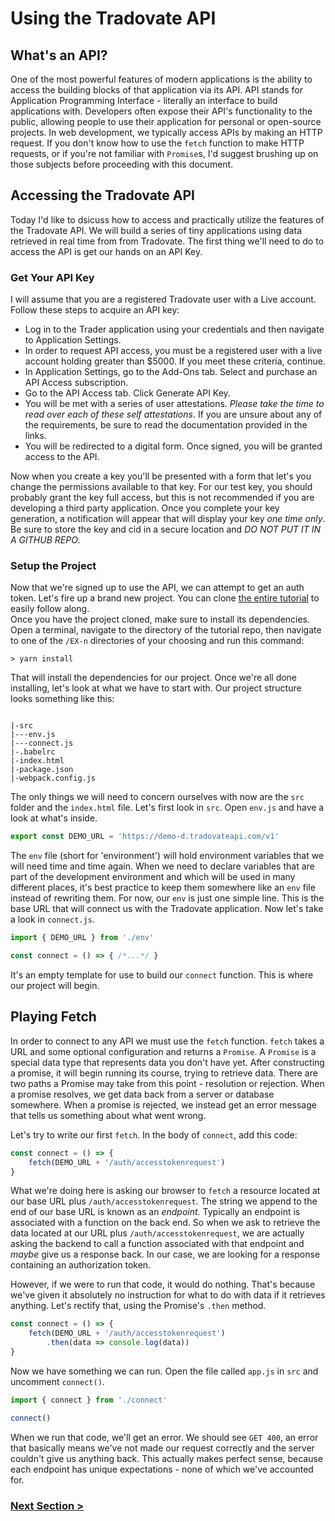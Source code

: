 # Using the Tradovate API

## What's an API?
One of the most powerful features of modern applications is the ability to access
the building blocks of that application via its API. API stands for Application 
Programming Interface - literally an interface to build applications with. Developers 
often expose their API's functionality to the public, allowing people to use their 
application for personal or open-source projects. In web development, we typically
access APIs by making an HTTP request. If you don't know how to use the `fetch` function
to make HTTP requests, or if you're not familiar with `Promise`s, I'd suggest brushing 
up on those subjects before proceeding with this document. 

<!-- add more about the end goal of this application -->
## Accessing the Tradovate API
Today I'd like to dsicuss how to access and practically utilize the features of the 
Tradovate API. We will build a series of tiny applications using data retrieved in real time 
from from Tradovate. The first thing we'll need to do to access the API is get our
hands on an API Key.

### Get Your API Key
I will assume that you are a registered Tradovate user with a Live account. Follow these steps to acquire an API key:

- Log in to the Trader application using your credentials and then navigate to Application Settings. 
- In order to request API access, you must be a registered user with a live account holding greater than $5000. If you meet these criteria, continue.
- In Application Settings, go to the Add-Ons tab. Select and purchase an API Access subscription.
- Go to the API Access tab. Click Generate API Key.
- You will be met with a series of user attestations. _Please take the time to read over each of these self attestations_. If you are unsure about any of the requirements, be sure to read the documentation provided in the links.
- You will be redirected to a digital form. Once signed, you will be granted access to the API. 

Now when you create a key you'll be presented with a form that let's you change the permissions available to that key. For our test key, you should probably grant the key full access, but this is not recommended if you are developing a third party application. Once you complete your key generation, a notification will appear that will display your key _one time only_. Be sure to store the key and cid in a secure location and _DO NOT PUT IT IN A GITHUB REPO_. 

### Setup the Project
Now that we're signed up to use the API, we can attempt to get an auth token. Let's fire up a brand new project.
You can clone [the entire tutorial](https://github.com/tradovate/example-api-js/) to easily follow along.    
Once you have the project cloned, make sure to install its dependencies. Open a terminal, navigate to
the directory of the tutorial repo, then navigate to one of the `/EX-n` directories of your choosing and run this command:

```
> yarn install
```

That will install the dependencies for our project. Once we're all done installing, let's look at 
what we have to start with. Our project structure looks something like this:

```

|-src
|---env.js
|---connect.js
|-.babelrc
|-index.html
|-package.json
|-webpack.config.js

```

The only things we will need to concern ourselves with now are the `src` folder and the 
`index.html` file. Let's first look in `src`. Open `env.js` and have a look at what's inside.

```javascript
export const DEMO_URL = 'https://demo-d.tradovateapi.com/v1'
```

The `env` file (short for 'environment') will hold environment variables that we will need time and time 
again. When we need to declare variables that are part of the development environment and which will be used
in many different places, it's best practice to keep them somewhere like an `env` file instead of rewriting
them. For now, our `env` is just one simple line. This is the base URL that will connect us with the Tradovate 
application. Now let's take a look in `connect.js`.

```javascript
import { DEMO_URL } from './env'

const connect = () => { /*...*/ }
```

It's an empty template for use to build our `connect` function. This is where our project will begin.

## Playing Fetch
In order to connect to any API we must use the `fetch` function. `fetch` takes a URL and some optional 
configuration and returns a `Promise`. A `Promise` is a special data type that represents data you don't
have yet. After constructing a promise, it will begin running its course, trying to retrieve data. There 
are two paths a Promise may take from this point - resolution or rejection. When a promise resolves, we 
get data back from a server or database somewhere. When a promise is rejected, we instead get an error 
message that tells us something about what went wrong. 

Let's try to write our first `fetch`. In the body of `connect`, add this code:

```javascript
const connect = () => {
    fetch(DEMO_URL + '/auth/accesstokenrequest')
}
```

What we're doing here is asking our browser to `fetch` a resource located at our base URL plus 
`/auth/accesstokenrequest`. The string we append to the end of our base URL is known as an *endpoint*.
Typically an endpoint is associated with a function on the back end. So when we ask to retrieve the data
located at our URL plus `/auth/accesstokenrequest`, we are actually asking the backend to call a function 
associated with that endpoint and *maybe* give us a response back. In our case, we are looking for a response
containing an authorization token.

However, if we were to run that code, it would do nothing. That's because we've given it absolutely no instruction
for what to do with data if it retrieves anything. Let's rectify that, using the Promise's `.then` method.

```javascript
const connect = () => {
    fetch(DEMO_URL + '/auth/accesstokenrequest')
        .then(data => console.log(data))
}
```

Now we have something we can run. Open the file called `app.js` in `src` and uncomment `connect()`.

```javascript
import { connect } from './connect'

connect()
```

When we run that code, we'll get an error. We should see `GET 400`, an error that basically means
we've not made our request correctly and the server couldn't give us anything back. This actually
makes perfect sense, because each endpoint has unique expectations - none of which we've accounted for.

### [Next Section >](http://github.com/tradovate/example-api-js/tree/main/tutorial/Access/EX-1-Simple-Request)
